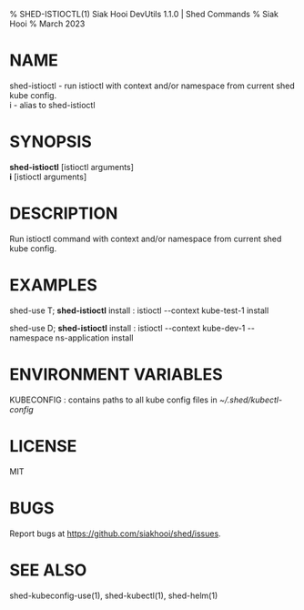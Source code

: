% SHED-ISTIOCTL(1) Siak Hooi DevUtils 1.1.0 | Shed Commands
% Siak Hooi
% March 2023

# NAME
shed-istioctl - run istioctl with context and/or namespace from current shed kube config.\
i - alias to shed-istioctl

# SYNOPSIS
**shed-istioctl** [istioctl arguments]\
**i**  [istioctl arguments]

# DESCRIPTION
Run istioctl command with context and/or namespace from current shed kube config.

# EXAMPLES
shed-use T; **shed-istioctl** install
: istioctl --context kube-test-1 install

shed-use D; **shed-istioctl** install
: istioctl --context kube-dev-1 --namespace ns-application install

# ENVIRONMENT VARIABLES
KUBECONFIG
: contains paths to all kube config files in *~/.shed/kubectl-config*

# LICENSE
MIT

# BUGS
Report bugs at https://github.com/siakhooi/shed/issues.

# SEE ALSO
shed-kubeconfig-use(1), shed-kubectl(1), shed-helm(1)